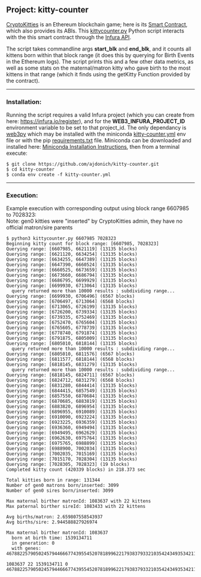 ## Project: kitty-counter

[CryptoKitties](https://www.cryptokitties.co/catalogue) is an Ethereum blockchain game; here is its [Smart Contract](https://etherscan.io/address/0x06012c8cf97bead5deae237070f9587f8e7a266d#code), which also provides its ABIs. This [kittycounter.py](https://github.com/ajdonich/kitty-counter/blob/master/kittycounter.py) Python script interacts with the this smart contract through the [Infura API](https://infura.io/).

The script takes commandline args **start_blk** and **end_blk**, and it counts all kittens born within that block range (it does this by querying for Birth Events in the Ethereum logs). The script prints this and a few other data metrics, as well as some stats on the maternal/matron kitty who gave birth to the most kittens in that range (which it finds using the getKitty Function provided by the contract).

___

### Installation:

Running the script requires a valid Infura project (which you can create from here: https://infura.io/register), and for the **WEB3_INFURA_PROJECT_ID** environment variable to be set to that project_id. The only dependancy is [web3py](https://web3py.readthedocs.io/en/stable/) which may be installed with the miniconda [kitty-counter.yml](https://github.com/ajdonich/kitty-counter/blob/master/kitty-counter.yml) env file or with the pip [requirements.txt](https://github.com/ajdonich/kitty-counter/blob/master/requirements.txt) file. Miniconda can be downloaded and installed here: [Miniconda Installation Instructions](https://docs.conda.io/en/latest/miniconda.html), then from a terminal execute:

```
$ git clone https://github.com/ajdonich/kitty-counter.git
$ cd kitty-counter
$ conda env create -f kitty-counter.yml
```

___


### Execution:

Example execution with corresponding output using block range 6607985 to 7028323:  
Note: gen0 kitties were "inserted" by CryptoKitties admin, they have no official matron/sire parents

```
$ python3 kittycounter.py 6607985 7028323
Beginning kitty count for block range: [6607985, 7028323]
Querying range: [6607985, 6621119] (13135 blocks)
Querying range: [6621120, 6634254] (13135 blocks)
Querying range: [6634255, 6647389] (13135 blocks)
Querying range: [6647390, 6660524] (13135 blocks)
Querying range: [6660525, 6673659] (13135 blocks)
Querying range: [6673660, 6686794] (13135 blocks)
Querying range: [6686795, 6699929] (13135 blocks)
Querying range: [6699930, 6713064] (13135 blocks)
  query returned more than 10000 results : subdividing range...
Querying range: [6699930, 6706496] (6567 blocks)
Querying range: [6706497, 6713064] (6568 blocks)
Querying range: [6713065, 6726199] (13135 blocks)
Querying range: [6726200, 6739334] (13135 blocks)
Querying range: [6739335, 6752469] (13135 blocks)
Querying range: [6752470, 6765604] (13135 blocks)
Querying range: [6765605, 6778739] (13135 blocks)
Querying range: [6778740, 6791874] (13135 blocks)
Querying range: [6791875, 6805009] (13135 blocks)
Querying range: [6805010, 6818144] (13135 blocks)
  query returned more than 10000 results : subdividing range...
Querying range: [6805010, 6811576] (6567 blocks)
Querying range: [6811577, 6818144] (6568 blocks)
Querying range: [6818145, 6831279] (13135 blocks)
  query returned more than 10000 results : subdividing range...
Querying range: [6818145, 6824711] (6567 blocks)
Querying range: [6824712, 6831279] (6568 blocks)
Querying range: [6831280, 6844414] (13135 blocks)
Querying range: [6844415, 6857549] (13135 blocks)
Querying range: [6857550, 6870684] (13135 blocks)
Querying range: [6870685, 6883819] (13135 blocks)
Querying range: [6883820, 6896954] (13135 blocks)
Querying range: [6896955, 6910089] (13135 blocks)
Querying range: [6910090, 6923224] (13135 blocks)
Querying range: [6923225, 6936359] (13135 blocks)
Querying range: [6936360, 6949494] (13135 blocks)
Querying range: [6949495, 6962629] (13135 blocks)
Querying range: [6962630, 6975764] (13135 blocks)
Querying range: [6975765, 6988899] (13135 blocks)
Querying range: [6988900, 7002034] (13135 blocks)
Querying range: [7002035, 7015169] (13135 blocks)
Querying range: [7015170, 7028304] (13135 blocks)
Querying range: [7028305, 7028323] (19 blocks)
Completed kitty count (420339 blocks) in 218.373 sec

Total kitties born in range: 131344
Number of gen0 matrons born/inserted: 3099
Number of gen0 sires born/inserted: 3099

Max maternal birther matronId: 1083637 with 22 kittens
Max paternal birther sireId: 1083433 with 22 kittens

Avg births/matron: 2.659807558543937
Avg births/sire: 2.944588827926974

Max maternal birther matronId: 1083637
  born at birth time: 1539134711
  in generation: 0
  with genes: 467882257905024579446667743955452078189962217938379332103542434935342116

1083637 22 1539134711 0 467882257905024579446667743955452078189962217938379332103542434935342116

```